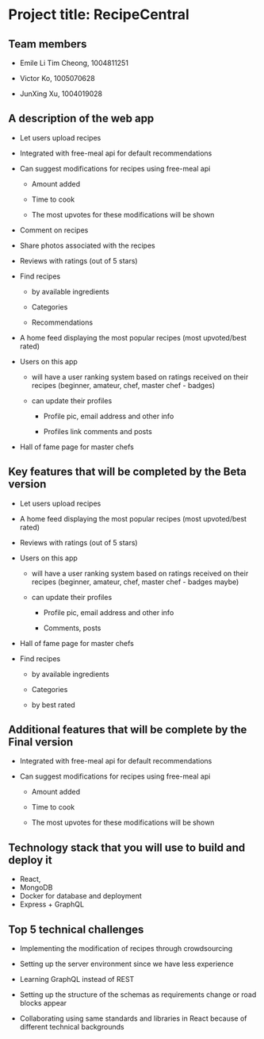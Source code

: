 # Project title: RecipeCentral
## Team members

-   Emile Li Tim Cheong, 1004811251
    
-   Victor Ko, 1005070628
    
-   JunXing Xu, 1004019028

## A description of the web app

-   Let users upload recipes
    
-   Integrated with free-meal api for default recommendations
    
-   Can suggest modifications for recipes using free-meal api
	-   Amount added
    
	-   Time to cook
    
	-   The most upvotes for these modifications will be shown
    

-   Comment on recipes
    
-   Share photos associated with the recipes
    
-   Reviews with ratings (out of 5 stars)
    
-   Find recipes
    

	-   by available ingredients
    
	-   Categories
    
	-   Recommendations
    

-   A home feed displaying the most popular recipes (most upvoted/best rated)
    
-   Users on this app
    

	-   will have a user ranking system based on ratings received on their recipes (beginner, amateur, chef, master chef - badges)
    
	-   can update their profiles
    

		-   Profile pic, email address and other info
    
		-   Profiles link comments and posts
    

-   Hall of fame page for master chefs

## Key features that will be completed by the Beta version

-   Let users upload recipes
    
-   A home feed displaying the most popular recipes (most upvoted/best rated)
    
-   Reviews with ratings (out of 5 stars)
    
-   Users on this app
    

	-   will have a user ranking system based on ratings received on their recipes (beginner, amateur, chef, master chef - badges maybe)
    
	-   can update their profiles
    

		-   Profile pic, email address and other info
    
		-   Comments, posts
    

-   Hall of fame page for master chefs
    
-   Find recipes
    

	-   by available ingredients
    
	-   Categories
    
	-   by best rated


## Additional features that will be complete by the Final version

-   Integrated with free-meal api for default recommendations
    

-   Can suggest modifications for recipes using free-meal api
    

	-   Amount added
    
	-   Time to cook
    
	-   The most upvotes for these modifications will be shown
## Technology stack that you will use to build and deploy it
-   React,
-   MongoDB
-   Docker for database and deployment
-   Express + GraphQL
## Top 5 technical challenges
-   Implementing the modification of recipes through crowdsourcing
    
-   Setting up the server environment since we have less experience
    
-   Learning GraphQL instead of REST
    
-   Setting up the structure of the schemas as requirements change or road blocks appear
    
-   Collaborating using same standards and libraries in React because of different technical backgrounds

